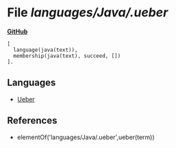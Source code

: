 # File _languages/Java/.ueber_
**[GitHub](https://github.com/softlang/yas/blob/master/languages/Java/.ueber)**
```
[
  language(java(text)),
  membership(java(text), succeed, [])
].
```

## Languages
* [Ueber](../languages/Ueber.md)

## References
* elementOf('languages/Java/.ueber',ueber(term))
